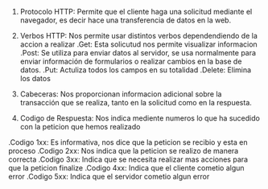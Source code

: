 1. Protocolo HTTP: Permite que el cliente haga una solicitud mediante el navegador, es decir hace una transferencia de datos en la web.

2. Verbos HTTP: Nos permite usar distintos verbos dependendiendo de la accion a realizar
   .Get: Esta solicutud nos permite visualizar informacion
   .Post: Se utiliza para enviar datos al servidor, se usa normalmente para enviar información de formularios o realizar cambios en la base de datos.
   .Put: Actuliza todos los campos en su totalidad
   .Delete: Elimina los datos

3. Cabeceras: Nos proporcionan informacion adicional sobre la transacción que se realiza, tanto en la solicitud como en la respuesta.

4. Codigo de Respuesta: Nos indica mediente numeros lo que ha sucedido con la peticion que hemos realizado

.Codigo 1xx: Es informativa, nos dice que la peticion se recibio y esta en proceso
.Codigo 2xx: Nos indica que la peticion se realizo de manera correcta
.Codigo 3xx: Indica que se necesita realizar mas acciones para que la peticion finalize
.Codigo 4xx: Indica que el cliente cometio algun error
.Codigo 5xx: Indica que el servidor cometio algun error
